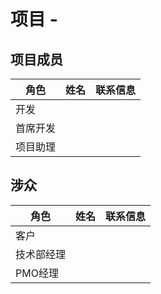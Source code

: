 # 项目 - <Project Name>

## 项目成员

| 角色     | 姓名   | 联系信息 |  
| -------- | ------ | -------- |  
| 开发     | <name> | <email>  |  
| 首席开发 | <name> | <email>  |  
| 项目助理 | <name> | <email>  |  

## 涉众

| 角色       | 姓名   | 联系信息 |  
| ---------- | ------ | -------- |  
| 客户       | <name> | <email>  |  
| 技术部经理 | <name> | <email>  |  
| PMO经理    | <name> | <email>  |  
